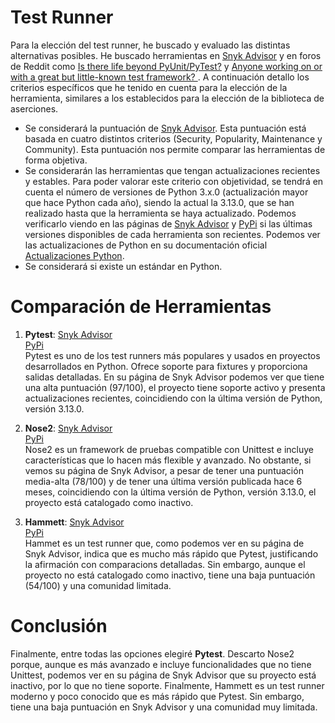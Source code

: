 # Test Runner

Para la elección del test runner, he buscado y evaluado las distintas alternativas posibles. 
He buscado herramientas en [Snyk Advisor](https://snyk.io/advisor/) y en foros de Reddit como [Is there life beyond PyUnit/PyTest?](https://www.reddit.com/r/Python/comments/1gbxrho/anyone_working_on_or_with_a_great_but_littleknown/) y [Anyone working on or with a great but little-known test framework? ](https://www.reddit.com/r/Python/comments/1gbxrho/anyone_working_on_or_with_a_great_but_littleknown/). 
A continuación detallo los criterios específicos que he tenido en cuenta para la elección de la herramienta, similares a los establecidos para la elección de la biblioteca de aserciones. 

- Se considerará la puntuación de [Snyk Advisor](https://snyk.io/advisor/). Esta puntuación está basada en cuatro distintos criterios (Security, Popularity, Maintenance y Community). Esta puntuación nos permite comparar las herramientas de forma objetiva.  
- Se considerarán las herramientas que tengan actualizaciones recientes y estables. Para poder valorar este criterio con objetividad, se tendrá en cuenta el número de versiones de Python 3.x.0 (actualización mayor que hace Python cada año), siendo la actual la 3.13.0, que se han realizado hasta que la herramienta se haya actualizado. Podemos verificarlo viendo en las páginas de [Snyk Advisor](https://snyk.io/advisor/) y [PyPi](https://pypi.org/) si las últimas versiones disponibles de cada herramienta son recientes. Podemos ver las actualizaciones de Python en su documentación oficial [Actualizaciones Python](https://www.python.org/doc/versions/).  
- Se considerará si existe un estándar en Python.  

# Comparación de Herramientas

1. **Pytest**:
    [Snyk Advisor](https://snyk.io/advisor/python/pytest)    
    [PyPi](https://pypi.org/project/pytest/)   
    Pytest es uno de los test runners más populares y usados en proyectos desarrollados en Python. Ofrece soporte para fixtures y proporciona salidas detalladas. En su página de Snyk Advisor podemos ver que tiene una alta puntuación (97/100), el proyecto tiene soporte activo y presenta actualizaciones recientes, coincidiendo con la última versión de Python, versión 3.13.0.   

2. **Nose2**:
    [Snyk Advisor](https://snyk.io/advisor/python/nose2)    
    [PyPi](https://pypi.org/project/nose2/)    
    Nose2 es un framework de pruebas compatible con Unittest e incluye características que lo hacen más flexible y avanzado. No obstante, si vemos su página de Snyk Advisor, a pesar de tener una puntuación media-alta (78/100) y de tener una última versión publicada hace 6 meses, coincidiendo con la última versión de Python, versión 3.13.0, el proyecto está catalogado como inactivo.  

3. **Hammett**:
    [Snyk Advisor](https://snyk.io/advisor/python/hammett)  
    [PyPi](https://pypi.org/project/hammett/)        
    Hammet es un test runner que, como podemos ver en su página de Snyk Advisor, indica que es mucho más rápido que Pytest, justificando la afirmación con comparacions detalladas. Sin embargo, aunque el proyecto no está catalogado como inactivo, tiene una baja puntuación (54/100) y una comunidad limitada. 

# Conclusión

Finalmente, entre todas las opciones elegiré **Pytest**. Descarto Nose2 porque, aunque es más avanzado e incluye funcionalidades que no tiene Unittest, podemos ver en su página de Snyk Advisor que su proyecto está inactivo, por lo que no tiene soporte. Finalmente, Hammett es un test runner moderno y poco conocido que es más rápido que Pytest. Sin embargo, tiene una baja puntuación en Snyk Advisor y una comunidad muy limitada.  


